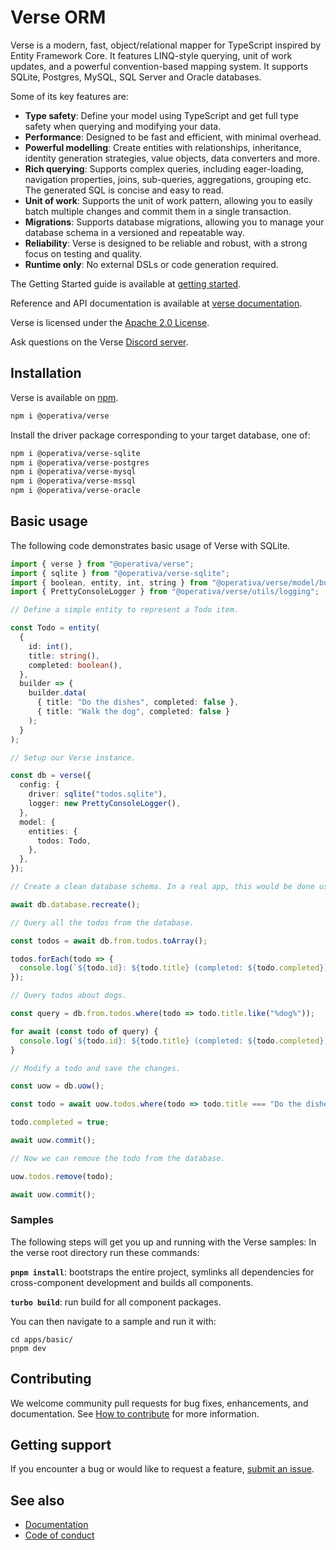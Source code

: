 # Verse ORM

Verse is a modern, fast, object/relational mapper for TypeScript inspired by Entity Framework Core. It features LINQ-style querying, unit of work updates, and a powerful convention-based mapping system. It supports SQLite, Postgres, MySQL, SQL Server and Oracle databases.

Some of its key features are:

- **Type safety**: Define your model using TypeScript and get full type safety when querying and modifying your data.
- **Performance**: Designed to be fast and efficient, with minimal overhead.
- **Powerful modelling**: Create entities with relationships, inheritance, identity generation strategies, value
  objects, data converters and more.
- **Rich querying**: Supports complex queries, including eager-loading, navigation properties, joins, sub-queries,
  aggregations, grouping etc. The generated SQL is concise and easy to read.
- **Unit of work**: Supports the unit of work pattern, allowing you to easily batch multiple changes and commit them
  in a single transaction.
- **Migrations**: Supports database migrations, allowing you to manage your database schema in a versioned and
  repeatable way.
- **Reliability**: Verse is designed to be reliable and robust, with a strong focus on testing and quality.
- **Runtime only**: No external DSLs or code generation required.

The Getting Started guide is available at [getting started](https://verse.operativa.dev/docs/ref/Tutorials/getting-started).

Reference and API documentation is available at [verse documentation](https://operativa-dev.github.io/verse).

Verse is licensed under the [Apache 2.0 License](https://www.apache.org/licenses/LICENSE-2.0).

Ask questions on the Verse [Discord server](https://discord.gg/r2Zcuq7xpR).

## Installation

Verse is available on [npm](https://www.npmjs.com/package/@operativa/verse).

```bash
npm i @operativa/verse
```

Install the driver package corresponding to your target database, one of:

```bash
npm i @operativa/verse-sqlite
npm i @operativa/verse-postgres
npm i @operativa/verse-mysql
npm i @operativa/verse-mssql
npm i @operativa/verse-oracle
```

## Basic usage

The following code demonstrates basic usage of Verse with SQLite.

```ts include ./apps/snippets/src/basic.ts
import { verse } from "@operativa/verse";
import { sqlite } from "@operativa/verse-sqlite";
import { boolean, entity, int, string } from "@operativa/verse/model/builder";
import { PrettyConsoleLogger } from "@operativa/verse/utils/logging";

// Define a simple entity to represent a Todo item.

const Todo = entity(
  {
    id: int(),
    title: string(),
    completed: boolean(),
  },
  builder => {
    builder.data(
      { title: "Do the dishes", completed: false },
      { title: "Walk the dog", completed: false }
    );
  }
);

// Setup our Verse instance.

const db = verse({
  config: {
    driver: sqlite("todos.sqlite"),
    logger: new PrettyConsoleLogger(),
  },
  model: {
    entities: {
      todos: Todo,
    },
  },
});

// Create a clean database schema. In a real app, this would be done using migrations.

await db.database.recreate();

// Query all the todos from the database.

const todos = await db.from.todos.toArray();

todos.forEach(todo => {
  console.log(`${todo.id}: ${todo.title} (completed: ${todo.completed})`);
});

// Query todos about dogs.

const query = db.from.todos.where(todo => todo.title.like("%dog%"));

for await (const todo of query) {
  console.log(`${todo.id}: ${todo.title} (completed: ${todo.completed})`);
}

// Modify a todo and save the changes.

const uow = db.uow();

const todo = await uow.todos.where(todo => todo.title === "Do the dishes").single();

todo.completed = true;

await uow.commit();

// Now we can remove the todo from the database.

uow.todos.remove(todo);

await uow.commit();
```

### Samples

The following steps will get you up and running with the Verse samples:
In the verse root directory run these commands:

**`pnpm install`**: bootstraps the entire project, symlinks all dependencies for
cross-component development and builds all components.

**`turbo build`**: run build for all component packages.

You can then navigate to a sample and run it with:

```
cd apps/basic/
pnpm dev
```

## Contributing

We welcome community pull requests for bug fixes, enhancements, and documentation. See [How to contribute](../../CONTRIBUTING.md) for more information.

## Getting support

If you encounter a bug or would like to request a feature, [submit an issue](https://github.com/operativa-dev/verse/issues/new/choose).

## See also

- [Documentation](https://operativa-dev.github.io/verse)
- [Code of conduct](../../CODE_OF_CONDUCT.md)
